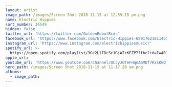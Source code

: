 ```yaml
---
layout: artist
image_path: /images/Screen Shot 2018-11-15 at 12.59.15 pm.png
name: Electric Hippies
sort_number: 36549
hidden: false
twitter_url: 'https://twitter.com/GoldenRobotRcds'
facebook_url: 'https://www.facebook.com/Electric-Hippies-689176218114554/'
instagram_url: 'https://www.instagram.com/electrichippiesmusic/'
spotify_url: >-
  https://open.spotify.com/playlist/3Ge2LlIDcSr1GjWIrKFZP7?fbclid=IwAR1UCWRa7rbogGsq2H226Uz-3j0Tftt94k1U0WOjW1ZykzsEB6ofF6eBa7U
apple_url:
youtube_url: 'https://www.youtube.com/channel/UCJyJOTeFHqnAmMDf7RxSKkQ'
hero_path: /images/Screen Shot 2018-11-15 at 11.17.28 am.png
albums:
  - image_path:
---
```


